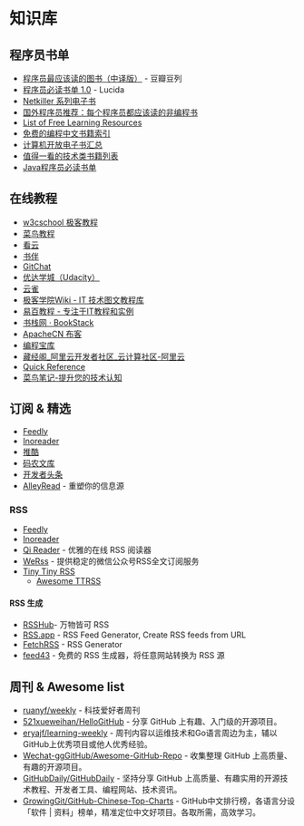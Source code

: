 # 知识库

## 程序员书单

* [程序员最应该读的图书（中译版）](http://www.douban.com/doulist/995755/) - 豆瓣豆列
* [程序员必读书单 1.0](http://lucida.me/blog/developer-reading-list/) - Lucida
* [Netkiller 系列电子书](http://netkiller.github.io/)
* [国外程序员推荐：每个程序员都应该读的非编程书](http://blog.jobbole.com/72365/)
* [List of Free Learning Resources](https://github.com/EbookFoundation/free-programming-books)
* [免费的编程中文书籍索引](https://github.com/justjavac/free-programming-books-zh_CN)
* [计算机开放电子书汇总](https://github.com/it-ebooks/it-ebooks-archive)
* [值得一看的技术类书籍列表](https://github.com/doocs/technical-books)
* [Java程序员必读书单](https://github.com/itwanger/JavaBooks)

## 在线教程

* [w3cschool 极客教程](https://www.w3cschool.cn/tutorial)
* [菜鸟教程](https://www.runoob.com/)
* [看云](https://www.kancloud.cn/explore)
* [书伴](https://bookfere.com/ebook)
* [GitChat](https://gitbook.cn/gitchat/columns)
* [优达学城（Udacity）](https://cn.udacity.com/)
* [云雀](https://www.yuque.com/)
* [极客学院Wiki - IT 技术图文教程库](http://wiki.jikexueyuan.com/)
* [易百教程 - 专注于IT教程和实例](https://www.yiibai.com/)
* [书栈网 · BookStack](https://www.bookstack.cn/)
* [ApacheCN 布客](https://www.ibooker.org.cn/docs/)
* [编程宝库](http://www.codebaoku.com/)
* [藏经阁_阿里云开发者社区_云计算社区-阿里云](https://developer.aliyun.com/ebook/)
* [Quick Reference](https://wangchujiang.com/reference/)
* [菜鸟笔记-提升您的技术认知](https://www.coonote.com/)

## 订阅 & 精选

* [Feedly](https://feedly.com/i/latest)
* [Inoreader](https://www.inoreader.com/dashboard)
* [推酷](https://www.tuicool.com/ah)
* [码农文库](https://tool.lu/article/)
* [开发者头条](https://toutiao.io/)
* [AlleyRead](https://alleyread.com/) - 重塑你的信息源

### RSS

* [Feedly](https://feedly.com/)
* [Inoreader](https://www.inoreader.com/)
* [Qi Reader](https://www.qireader.com/) - 优雅的在线 RSS 阅读器
* [WeRss](https://werss.app/) - 提供稳定的微信公众号RSS全文订阅服务
* [Tiny Tiny RSS](https://tt-rss.org/)
	* [Awesome TTRSS](https://github.com/HenryQW/Awesome-TTRSS)

#### RSS 生成

* [RSSHub](https://docs.rsshub.app/)- 万物皆可 RSS
* [RSS.app](https://rss.app/) - RSS Feed Generator, Create RSS feeds from URL
* [FetchRSS](https://fetchrss.com/) - RSS Generator
* [feed43](http://feed43.com/) - 免费的 RSS 生成器，将任意网站转换为 RSS 源

## 周刊 & Awesome list

* [ruanyf/weekly](https://github.com/ruanyf/weekly) - 科技爱好者周刊
* [521xueweihan/HelloGitHub](https://github.com/521xueweihan/HelloGitHub) - 分享 GitHub 上有趣、入门级的开源项目。
* [eryajf/learning-weekly](https://github.com/eryajf/learning-weekly) - 周刊内容以运维技术和Go语言周边为主，辅以GitHub上优秀项目或他人优秀经验。
* [Wechat-ggGitHub/Awesome-GitHub-Repo](https://github.com/Wechat-ggGitHub/Awesome-GitHub-Repo) - 收集整理 GitHub 上高质量、有趣的开源项目。
* [GitHubDaily/GitHubDaily](https://github.com/GitHubDaily/GitHubDaily) - 坚持分享 GitHub 上高质量、有趣实用的开源技术教程、开发者工具、编程网站、技术资讯。
* [GrowingGit/GitHub-Chinese-Top-Charts](https://github.com/GrowingGit/GitHub-Chinese-Top-Charts) - GitHub中文排行榜，各语言分设「软件 | 资料」榜单，精准定位中文好项目。各取所需，高效学习。
